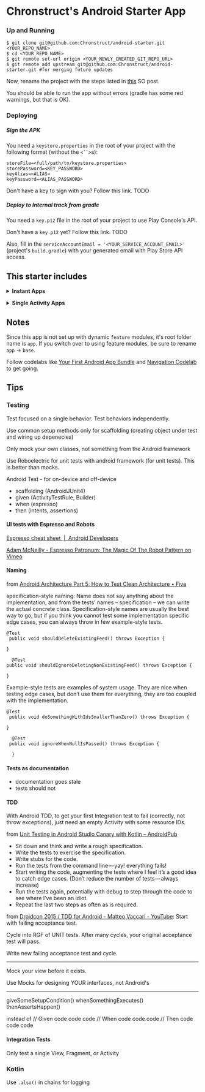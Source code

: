 # Chronstruct's Android Starter App

### Up and Running

```shell
$ git clone git@github.com:Chronstruct/android-starter.git <YOUR_REPO_NAME>
$ cd <YOUR_REPO_NAME>
$ git remote set-url origin <YOUR_NEWLY_CREATED_GIT_REPO_URL>
$ git remote add upstream git@github.com:Chronstruct/android-starter.git #for merging future updates
```

Now, rename the project with the steps listed in [this](https://stackoverflow.com/questions/16804093/android-studio-rename-package/29092698#29092698) SO post.

You should be able to run the app without errors (gradle has some red warnings, but that is OK).

### Deploying
##### Sign the APK
You need a `keystore.properties` in the root of your project with the following format (without the `<``>`s):
```text
storeFile=<full/path/to/keystore.properties>
storePassword=<KEY_PASSWORD>
keyAlias=<ALIAS>
keyPassword=<ALIAS_PASSWORD>
```

Don't have a key to sign with you? Follow this link. TODO

##### Deploy to Internal track from gradle
You need a `key.p12` file in the root of your project to use Play Console's API.

Don't have a `key.p12` yet? Follow this link. TODO

Also, fill in the `serviceAccountEmail = '<YOUR_SERVICE_ACCOUNT_EMAIL>'` (project's `build.gradle`) with your generated email with Play Store API access.

## This starter includes
<p><details>
  <summary><b>Instant Apps</b></summary>
  <p>Discovery via Instant App</br>
    </br>
     Search - query to instant app</br>
     ads - to instant app</br>
     links</br>
    </br>
     "Try Now" is like window shopping. A gateway to try without commitment. "Try Now" removes commitment anxiety, and reduces install friction.</br>
    </br>
     Web banners: from "Install" to "Open"</br>
   </p>
</details></p>
<p><details>
  <summary><b>Single Activity Apps</b></summary>
  <p>Activity manages common app chrome (appbar, bottom bar, etc).</br>
     transitions and animations managed by Navigation, not by hand</br>
     </br>
     fragments now form the screens
   </p>
</details></p>

## Notes
Since this app is not set up with dynamic `feature` modules, it's root folder name is `app`. If you switch over to using feature modules, be sure to rename `app` -> `base`.

Follow codelabs like [Your First Android App Bundle](https://codelabs.developers.google.com/codelabs/your-first-dynamic-app/index.html?index=..%2F..%2Findex#0) and [Navigation Codelab](https://codelabs.developers.google.com/codelabs/android-navigation/index.html?index=..%2F..%2Findex#0) to get going. 

## Tips
### Testing
Test focused on a single behavior. Test behaviors independently.

Use common setup methods only for scaffolding (creating object under test and wiring up depenecies)

Only mock your own classes, not something from the Android framework

Use Roboelectric for unit tests with android framework (for unit tests). This is better than mocks.

Android Test - for on-device and off-device
- scaffolding (AndroidJUnit4)
- given (ActivityTestRule, Builder)
- when (espresso)
- then (intents, assertions)

#### UI tests with Espresso and Robots
[Espresso cheat sheet  \|  Android Developers](https://developer.android.com/training/testing/espresso/cheat-sheet)

[Adam McNeilly \- Espresso Patronum: The Magic Of The Robot Pattern on Vimeo](https://vimeo.com/266512108)

#### Naming
from [Android Architecture Part 5: How to Test Clean Architecture • Five](http://five.agency/android-architecture-part-5-test-clean-architecture/)

specification-style naming: Name does not say anything about the implementation, and from the tests’ names – specification – we can write the actual concrete class. Specification-style names are usually the best way to go, but if you think you cannot test some implementation specific edge cases, you can always throw in few example-style tests.

```
@Test
 public void shouldDeleteExistingFeed() throws Exception {  

}

  @Test 
public void shouldIgnoreDeletingNonExistingFeed() throws Exception {  

}
```

Example-style tests are examples of system usage. They are nice when testing edge cases, but don’t use them for everything, they are too coupled with the implementation.

```
@Test
 public void doSomethingWithIdsSmallerThanZero() throws Exception {  

}

  @Test
 public void ignoreWhenNullIsPassed() throws Exception {

  }
```

#### Tests as documentation
- documentation goes stale
- tests should not

#### TDD
With Android TDD, to get your first Integration test to fail (correctly, not throw exceptions), just need an empty Activity with some resource IDs.

from [Unit Testing in Android Studio Canary with Kotlin – AndroidPub](https://android.jlelse.eu/unit-testing-in-android-studio-canary-with-kotlin-612cea3c0790)
- Sit down and think and write a rough specification.
- Write the tests to exercise the specification.
- Write stubs for the code.
- Run the tests from the command line — yay! everything fails!
- Start writing the code, augmenting the tests where I feel it’s a good idea to catch edge cases. (Don’t reduce the number of tests — always increase)
- Run the tests again, potentially with debug to step through the code to see where I’ve been an idiot.
- Repeat the last two steps as often as is required.

from [Droidcon 2015 / TDD for Android \- Matteo Vaccari \- YouTube](https://www.youtube.com/watch?v=RLo6hs1uDLA):
Start with failing acceptance test.

Cycle into RGF of UNIT tests. After many cycles, your original acceptance test will pass.

Write new failing acceptance test and cycle.

---

Mock your view before it exists.

Use Mocks for designing YOUR interfaces, not Android's

----

giveSomeSetupCondition()
whenSomethingExecutes()
thenAssertsHappen()

instead of
// Given
code
code
code
// When
code
code
code
// Then
code
code
code

#### Integration Tests
Only test a single View, Fragment, or Activity

### Kotlin
Use `.also()` in chains for logging
